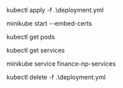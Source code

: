 kubectl apply -f .\deployment.yml

minikube start --embed-certs

kubectl get pods

kubectl get services

minikube service finance-np-services

kubectl delete -f .\deployment.yml

